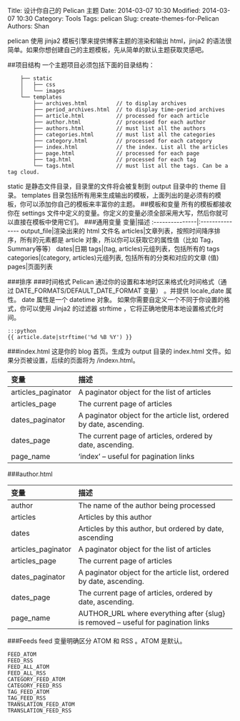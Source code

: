 Title: 设计你自己的 Pelican 主题
Date: 2014-03-07 10:30
Modified: 2014-03-07 10:30
Category: Tools
Tags: pelican
Slug: create-themes-for-Pelican
Authors: Shan


pelican 使用 jinja2 模板引擎来提供博客主题的渲染和输出 html，jinja2 的语法很简单。如果你想创建自己的主题模板，先从简单的默认主题获取灵感吧。

##项目结构
一个主题项目必须包括下面的目录结构：

        ├── static
        │   ├── css
        │   └── images
        └── templates
            ├── archives.html         // to display archives
            ├── period_archives.html  // to display time-period archives
            ├── article.html          // processed for each article
            ├── author.html           // processed for each author
            ├── authors.html          // must list all the authors
            ├── categories.html       // must list all the categories
            ├── category.html         // processed for each category
            ├── index.html            // the index. List all the articles
            ├── page.html             // processed for each page
            ├── tag.html              // processed for each tag
            └── tags.html             // must list all the tags. Can be a tag cloud.

static 是静态文件目录，目录里的文件将会被复制到 output 目录中的 theme 目录。
templates 目录包括所有用来生成输出的模板，上面列出的是必须有的模板，你可以添加你自己的模板来丰富你的主题。
##模板和变量
所有的模板都接收你在 settings 文件中定义的变量。你定义的变量必须全部采用大写，然后你就可以直接在模板中使用它们。
###通用变量
 变量|描述
 :---------------|:---------------
 output_file|渲染出来的 html 文件名
 articles|文章列表，按照时间降序排序，所有的元素都是 article 对象，所以你可以获取它的属性值（比如 Tag，Summary等等）
 dates|日期
 tags|(tag, articles)元组列表，包括所有的 tags
 categories|(category, articles)元组列表, 包括所有的分类和对应的文章 (值)
 pages|页面列表
 
###排序
###时间格式
Pelican 通过你的设置和本地时区来格式化时间格式（通过 DATE_FORMATS/DEFAULT_DATE_FORMAT 变量） 。并提供 locale_date 属性。 date 属性是一个 datetime 对象。 如果你需要自定义一个不同于你设置的格式，你可以使用 Jinja2 的过滤器 strftime ，它将正确地使用本地设置格式化时间。

    :::python
    {{ article.date|strftime('%d %B %Y') }}

###index.html
这是你的 blog 首页。生成为 output 目录的 index.html 文件。如果分页被设置，后续的页面将为 /index`n`.html。

变量|描述
:--------|:--------
articles_paginator|  A paginator object for the list of articles
articles_page|   The current page of articles
dates_paginator|     A paginator object for the article list, ordered by date, ascending.
dates_page|  The current page of articles, ordered by date, ascending.
page_name|   ‘index’ – useful for pagination links

###author.html

 变量|描述
 :--------|:--------
 author|  The name of the author being processed
 articles|    Articles by this author
 dates|   Articles by this author, but ordered by date, ascending
 articles_paginator|  A paginator object for the list of articles
 articles_page|   The current page of articles
 dates_paginator|     A paginator object for the article list, ordered by date, ascending.
 dates_page|  The current page of articles, ordered by date, ascending.
 page_name|   AUTHOR_URL where everything after {slug} is removed – useful for pagination links

###Feeds
feed 变量明确区分 ATOM 和 RSS 。ATOM 是默认。

    FEED_ATOM
    FEED_RSS
    FEED_ALL_ATOM
    FEED_ALL_RSS
    CATEGORY_FEED_ATOM
    CATEGORY_FEED_RSS
    TAG_FEED_ATOM
    TAG_FEED_RSS
    TRANSLATION_FEED_ATOM
    TRANSLATION_FEED_RSS


